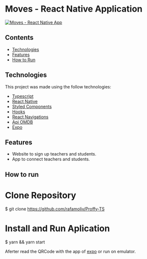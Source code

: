 # Moves - React Native Application

[![Moves - React Native App](http://img.youtube.com/vi/MF2jWIeqzA0/0.jpg)](http://www.youtube.com/watch?v=MF2jWIeqzA0 "Moves - React Native App")

## Contents

- [Technologies](#computer-technologies)
- [Features](#rocket-features)
- [How to Run](#construction_worker-how-to-run)

## Technologies

This project was made using the follow technologies:

- [Typescript](https://www.typescriptlang.org/)
- [React Native](https://reactnative.dev/)
- [Styled Components](https://styled-components.com/)
- [Hooks](https://pt-br.reactjs.org/docs/hooks-intro.html)
- [React Navigations](https://reactnavigation.org/)
- [Api OMDB](http://omdbapi.com/)
- [Expo](https://expo.io/)

## Features

- Website to sign up teachers and students.
- App to connect teachers and students.

## How to run

# Clone Repository

\$ git clone https://github.com/rafamoliv/Proffy-TS

# Install and Run Aplication

\$ yarn && yarn start

Aferter read the QRCode with the app of [expo](https://play.google.com/store/apps/details?id=host.exp.exponent) or run on emulator.
